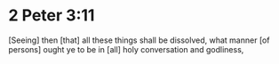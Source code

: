 # 2 Peter 3:11

[Seeing] then [that] all these things shall be dissolved, what manner [of persons] ought ye to be in [all] holy conversation and godliness,